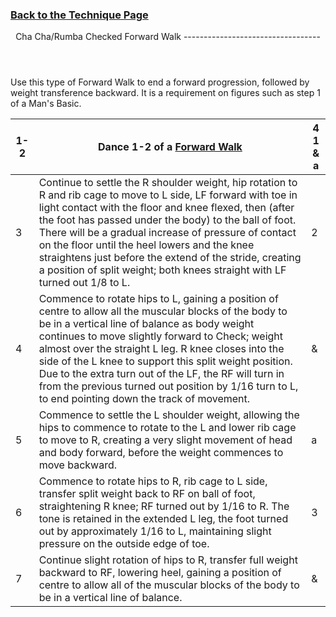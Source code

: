### [ Back to the Technique Page](../technique.md)

 <header>Cha Cha/Rumba Checked Forward Walk
----------------------------------

 </header>Use this type of Forward Walk to end a forward progression, followed by weight transference backward. It is a requirement on figures such as step 1 of a Man's Basic.

 | 1-2 | Dance 1-2 of a [Forward Walk](cr_walks_fwd.md) | 4 1 &amp; a |
|---|---|---|
| 3 | Continue to settle the R shoulder weight, hip rotation to R and rib cage to move to L side, LF forward with toe in light contact with the floor and knee flexed, then (after the foot has passed under the body) to the ball of foot. There will be a gradual increase of pressure of contact on the floor until the heel lowers and the knee straightens just before the extend of the stride, creating a position of split weight; both knees straight with LF turned out 1/8 to L. | 2 |
| 4 | Commence to rotate hips to L, gaining a position of centre to allow all the muscular blocks of the body to be in a vertical line of balance as body weight continues to move slightly forward to Check; weight almost over the straight L leg. R knee closes into the side of the L knee to support this split weight position. Due to the extra turn out of the LF, the RF will turn in from the previous turned out position by 1/16 turn to L, to end pointing down the track of movement. | &amp; |
| 5 | Commence to settle the L shoulder weight, allowing the hips to commence to rotate to the L and lower rib cage to move to R, creating a very slight movement of head and body forward, before the weight commences to move backward. | a |
| 6 | Commence to rotate hips to R, rib cage to L side, transfer split weight back to RF on ball of foot, straightening R knee; RF turned out by 1/16 to R. The tone is retained in the extended L leg, the foot turned out by approximately 1/16 to L, maintaining slight pressure on the outside edge of toe. | 3 |
| 7 | Continue slight rotation of hips to R, transfer full weight backward to RF, lowering heel, gaining a position of centre to allow all of the muscular blocks of the body to be in a vertical line of balance. | &amp; |